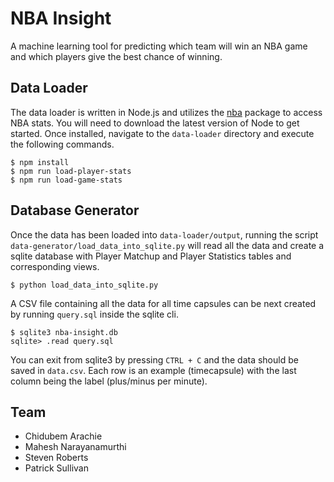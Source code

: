 # NBA Insight

A machine learning tool for predicting which team will win an NBA game and which
players give the best chance of winning.

## Data Loader

The data loader is written in Node.js and utilizes the
[nba](https://www.npmjs.com/package/nba) package to access NBA stats.  You will
need to download the latest version of Node to get started.  Once installed,
navigate to the `data-loader` directory and execute the following commands.

```shell
$ npm install
$ npm run load-player-stats
$ npm run load-game-stats
```

## Database Generator

Once the data has been loaded into `data-loader/output`, running the script
`data-generator/load_data_into_sqlite.py` will read all the data and create
a sqlite database with Player Matchup and Player Statistics tables and
corresponding views.

```shell
$ python load_data_into_sqlite.py
```

A CSV file containing all the data for all time capsules can be next created
by running `query.sql` inside the sqlite cli.

```shell
$ sqlite3 nba-insight.db
sqlite> .read query.sql
```

You can exit from sqlite3 by pressing `CTRL + C` and the data should be
saved in `data.csv`. Each row is an example (timecapsule) with the last
column being the label (plus/minus per minute).


## Team

* Chidubem Arachie
* Mahesh Narayanamurthi
* Steven Roberts
* Patrick Sullivan
